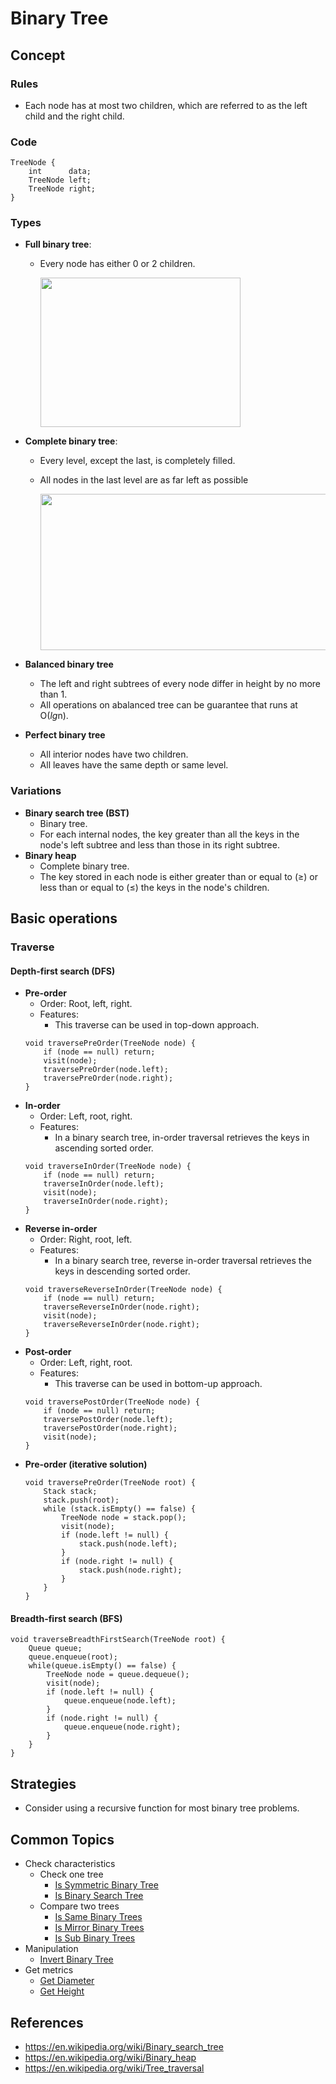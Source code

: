 # Binary Tree

## Concept
### Rules
- Each node has at most two children, which are referred to as the left child and the right child.

### Code
```
TreeNode {
    int      data;
    TreeNode left;
    TreeNode right;
}
```

### Types
- **Full binary tree**: 
   - Every node has either 0 or 2 children.

     <img src="https://user-images.githubusercontent.com/8989447/115163571-0d4a9780-a067-11eb-8615-873f5aa8fdb9.png" width="320" height="239">

- **Complete binary tree**: 
   - Every level, except the last, is completely filled.
   - All nodes in the last level are as far left as possible

     <img src="https://user-images.githubusercontent.com/8989447/115163595-26ebdf00-a067-11eb-93a6-a54c8dd83bf2.png" width="480" height="250">

- **Balanced binary tree**
   - The left and right subtrees of every node differ in height by no more than 1.
   - All operations on abalanced tree can be guarantee that runs at O(*lg*n).
- **Perfect binary tree**
   - All interior nodes have two children.
   - All leaves have the same depth or same level.

### Variations
- **Binary search tree (BST)**
   - Binary tree.
   - For each internal nodes, the key greater than all the keys in the node's left subtree and less than those in its right subtree.
- **Binary heap**
   - Complete binary tree.
   - The key stored in each node is either greater than or equal to (≥) or less than or equal to (≤) the keys in the node's children.

## Basic operations
### Traverse
#### Depth-first search (DFS)
- **Pre-order**
   - Order: Root, left, right.
   - Features:
      - This traverse can be used in top-down approach.
  ```
  void traversePreOrder(TreeNode node) {
      if (node == null) return;
      visit(node);
      traversePreOrder(node.left);
      traversePreOrder(node.right);
  }
  ```
- **In-order**
   - Order: Left, root, right.
   - Features:
      - In a binary search tree, in-order traversal retrieves the keys in ascending sorted order.
  ```
  void traverseInOrder(TreeNode node) {
      if (node == null) return;
      traverseInOrder(node.left);
      visit(node);
      traverseInOrder(node.right);
  }
  ```
- **Reverse in-order**
   - Order: Right, root, left.
   - Features:
      - In a binary search tree, reverse in-order traversal retrieves the keys in descending sorted order.
  ```
  void traverseReverseInOrder(TreeNode node) {
      if (node == null) return;
      traverseReverseInOrder(node.right);
      visit(node);
      traverseReverseInOrder(node.right);
  }
  ```
- **Post-order**
   - Order: Left, right, root.
   - Features:
      - This traverse can be used in bottom-up approach.
  ```
  void traversePostOrder(TreeNode node) {
      if (node == null) return;
      traversePostOrder(node.left);
      traversePostOrder(node.right);
      visit(node);
  }
  ```
- **Pre-order (iterative solution)**
  ```
  void traversePreOrder(TreeNode root) {
      Stack stack;
      stack.push(root);
      while (stack.isEmpty() == false) {
          TreeNode node = stack.pop();
          visit(node);
          if (node.left != null) { 
              stack.push(node.left);
          }
          if (node.right != null) {
              stack.push(node.right);
          }
      }
  }
  ```
  
#### Breadth-first search (BFS)
  ```
  void traverseBreadthFirstSearch(TreeNode root) {
      Queue queue;
      queue.enqueue(root);
      while(queue.isEmpty() == false) {
          TreeNode node = queue.dequeue();
          visit(node);
          if (node.left != null) { 
              queue.enqueue(node.left);
          }
          if (node.right != null) {
              queue.enqueue(node.right);
          }
      }
  }
  ```

## Strategies
- Consider using a recursive function for most binary tree problems.

## Common Topics
- Check characteristics
   - Check one tree
      - [Is Symmetric Binary Tree]()
      - [Is Binary Search Tree]()
   - Compare two trees
      - [Is Same Binary Trees]()
      - [Is Mirror Binary Trees]()
      - [Is Sub Binary Trees]()
- Manipulation
   - [Invert Binary Tree]()
- Get metrics
   - [Get Diameter]()
   - [Get Height]()

## References
- https://en.wikipedia.org/wiki/Binary_search_tree
- https://en.wikipedia.org/wiki/Binary_heap
- https://en.wikipedia.org/wiki/Tree_traversal
